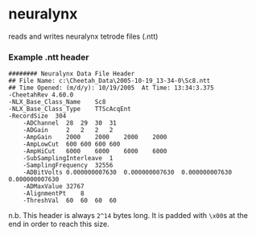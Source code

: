neuralynx
=========

reads and writes neuralynx tetrode files (.ntt)

### Example .ntt header

    ######## Neuralynx Data File Header
    ## File Name: c:\Cheetah_Data\2005-10-19_13-34-0\Sc8.ntt 
    ## Time Opened: (m/d/y): 10/19/2005  At Time: 13:34:3.375 
    -CheetahRev 4.60.0 
    -NLX_Base_Class_Name    Sc8 
    -NLX_Base_Class_Type    TTScAcqEnt 
    -RecordSize  304 
        -ADChannel  28  29  30  31  
        -ADGain     2   2   2   2   
        -AmpGain    2000    2000    2000    2000    
        -AmpLowCut  600 600 600 600 
        -AmpHiCut   6000    6000    6000    6000    
        -SubSamplingInterleave  1
        -SamplingFrequency  32556
        -ADBitVolts 0.000000007630  0.000000007630  0.000000007630  0.000000007630
        -ADMaxValue 32767
        -AlignmentPt    8
        -ThreshVal  60  60  60  60
        
n.b. This header is always `2^14` bytes long. It is padded with `\x00`s at the end in order to reach this size.
